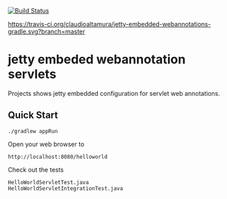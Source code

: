 [![Build Status](https://travis-ci.org/claudioaltamura/jetty-embedded-webannotations-gradle.svg?branch=master)](https://travis-ci.org/claudioaltamura/jetty-embedded-webannotations-gradle)

https://travis-ci.org/claudioaltamura/jetty-embedded-webannotations-gradle.svg?branch=master

jetty embeded webannotation servlets
====================================

Projects shows jetty embedded configuration for servlet web annotations.

Quick Start
-----------

	./gradlew appRun

Open your web browser to

	http://localhost:8080/helloworld

Check out the tests

	HelloWorldServletTest.java
	HelloWorldServletIntegrationTest.java
